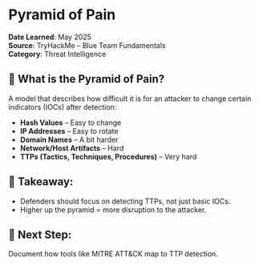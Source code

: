 # Pyramid of Pain

**Date Learned**: May 2025  
**Source**: TryHackMe – Blue Team Fundamentals  
**Category**: Threat Intelligence

## 🧱 What is the Pyramid of Pain?

A model that describes how difficult it is for an attacker to change certain indicators (IOCs) after detection:

- **Hash Values** – Easy to change
- **IP Addresses** – Easy to rotate
- **Domain Names** – A bit harder
- **Network/Host Artifacts** – Hard
- **TTPs (Tactics, Techniques, Procedures)** – Very hard

## 🧠 Takeaway:
- Defenders should focus on detecting TTPs, not just basic IOCs.
- Higher up the pyramid = more disruption to the attacker.

## 🔄 Next Step:
Document how tools like MITRE ATT&CK map to TTP detection.
